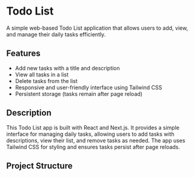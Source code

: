 # Todo List

A simple web-based Todo List application that allows users to add, view, and manage their daily tasks efficiently.

## Features

- Add new tasks with a title and description
- View all tasks in a list
- Delete tasks from the list
- Responsive and user-friendly interface using Tailwind CSS
- Persistent storage (tasks remain after page reload)

## Description

This Todo List app is built with React and Next.js. It provides a simple interface for managing daily tasks, allowing users to add tasks with descriptions, view their list, and remove tasks as needed. The app uses Tailwind CSS for styling and ensures tasks persist after page reloads.

## Project Structure


